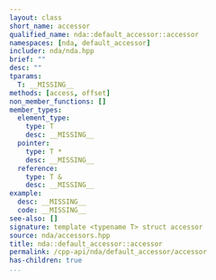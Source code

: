 ```yaml
---
layout: class
short_name: accessor
qualified_name: nda::default_accessor::accessor
namespaces: [nda, default_accessor]
includer: nda/nda.hpp
brief: ""
desc: ""
tparams:
  T: __MISSING__
methods: [access, offset]
non_member_functions: []
member_types:
  element_type:
    type: T
    desc: __MISSING__
  pointer:
    type: T *
    desc: __MISSING__
  reference:
    type: T &
    desc: __MISSING__
example:
  desc: __MISSING__
  code: __MISSING__
see-also: []
signature: template <typename T> struct accessor
source: nda/accessors.hpp
title: nda::default_accessor::accessor
permalink: /cpp-api/nda/default_accessor/accessor
has-children: true
...
```


